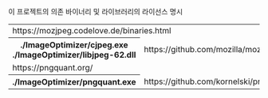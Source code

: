 이 프로젝트의 의존 바이너리 및 라이브러리의 라이선스 명시

<table>
    <tr>
        <td colspan="2">https://mozjpeg.codelove.de/binaries.html</td>
    </tr>
    <tr>
        <th>./ImageOptimizer/cjpeg.exe<br>
            ./ImageOptimizer/libjpeg-62.dll</th>
        <td>https://github.com/mozilla/mozjpeg/blob/master/LICENSE.md</td>
    </tr>
    <tr>
        <td colspan="2">https://pngquant.org/</td>
    </tr>
    <tr>
        <th>./ImageOptimizer/pngquant.exe</th>
        <td>https://github.com/kornelski/pngquant/blob/master/COPYRIGHT</td>
    </tr>
</table>
